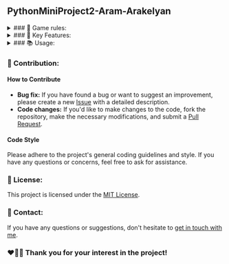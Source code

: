 ## PythonMiniProject2-Aram-Arakelyan

<details><summary>### 💫 Game rules:</summary>

The player should roll two dice. If the sum of both of them is 7 or 11 the player wins. If the sum is 2, 3 or 12 (craps) the casino wins. If during the first roll the sum is 4, 5, 6, 8, 9 or 10, that number becomes the “goal” number. To win, the player should roll the dice till they roll the goal number again. If the player rolls a 7 before rolling the goal number, they lose.

</details>

<details><summary>### 🚀 Key Features:</summary>

The program is written only on Python<br>
Used “Random” library<br>
Used the while loop, conditions, print function and functions I create

</details>


<details><summary>### 📚 Usage:</summary>


1. **💻 Installation:**
- Clone the repository to your local machine:
    ```bash
    git clone https://github.com/blackrainbowtest/PythonMiniProject2-Aram-Arakelyan.git
    ```
- Alternatively, you can click the "Code" button at the top of the repository page and select "Download ZIP" to download the repository as a ZIP file.

2. **🚀 Running the Project:**
   - You can use the command ```bash python main.py ``` in the main directory.
   - If you use Pycharm <img alt="PyCharm" src="https://img.shields.io/badge/PyCharm-EFE50C.svg?&style=for-the-badge&logo=pycharm&logoColor=000" />&nbsp; u can run programm pressing shift + F10.

</details>


### 🤝 Contribution:

#### How to Contribute

- **Bug fix:** If you have found a bug or want to suggest an improvement, please create a new [Issue](https://github.com/blackrainbowtest/PythonMiniProject2-Aram-Arakelyan/issues) with a detailed description.
- **Code changes:** If you'd like to make changes to the code, fork the repository, make the necessary modifications, and submit a [Pull Request](https://github.com/blackrainbowtest/PythonMiniProject2-Aram-Arakelyan/pulls).

#### Code Style
Please adhere to the project's general coding guidelines and style. If you have any questions or concerns, feel free to ask for assistance.

### 📝 License:
This project is licensed under the [MIT License](https://github.com/blackrainbowtest/blackrainbowtest/blob/main/LICENSE).

### 📧 Contact:
If you have any questions or suggestions, don't hesitate to [get in touch with me](https://github.com/blackrainbowtest).


### ❤💙🧡 Thank you for your interest in the project!
